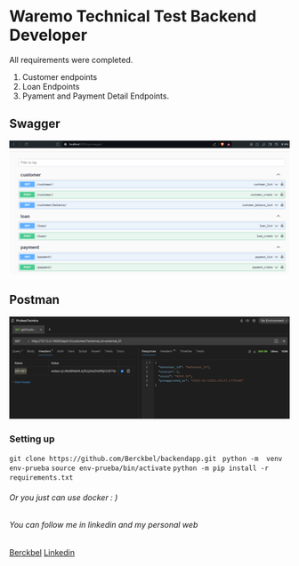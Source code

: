 # Waremo Technical Test Backend Developer
All requirements were completed.

1. Customer endpoints
2. Loan Endpoints
3. Pyament and Payment Detail Endpoints.

## Swagger

![alt text](images/image-1.png)

## Postman

![alt text](images/image-2.png)

### Setting up
`git clone https://github.com/Berckbel/backendapp.git
`
`python -m  venv env-prueba`
`source env-prueba/bin/activate`
`python -m pip install -r requirements.txt`

###### Or you just can use docker : )

###### You can follow me in linkedin and my personal web
[Berckbel](http://www.berckbel.com "Berckbel")
[Linkedin](http://www.linkedin.com/in/raul-mogollon-49a24a278 "Linkedin")
